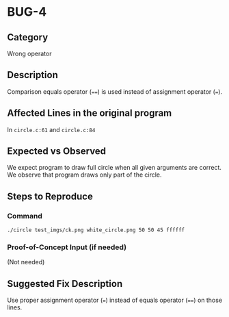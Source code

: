 # BUG-4
## Category
Wrong operator

## Description

Comparison equals operator (`==`) is used instead of assignment operator (`=`).

## Affected Lines in the original program
In `circle.c:61` and `circle.c:84`

## Expected vs Observed
We expect program to draw full circle when all given arguments are correct. We observe that program draws only part of the circle.

## Steps to Reproduce

### Command

```
./circle test_imgs/ck.png white_circle.png 50 50 45 ffffff
```
### Proof-of-Concept Input (if needed)
(Not needed)

## Suggested Fix Description
Use proper assignment operator (`=`) instead of equals operator (`==`) on those lines.
